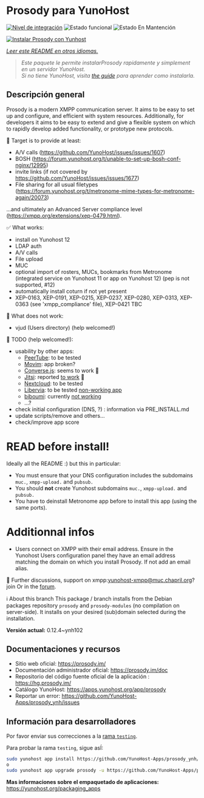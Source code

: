 <!--
Este archivo README esta generado automaticamente<https://github.com/YunoHost/apps/tree/master/tools/readme_generator>
No se debe editar a mano.
-->

# Prosody para YunoHost

[![Nivel de integración](https://apps.yunohost.org/badge/integration/prosody)](https://ci-apps.yunohost.org/ci/apps/prosody/)
![Estado funcional](https://apps.yunohost.org/badge/state/prosody)
![Estado En Mantención](https://apps.yunohost.org/badge/maintained/prosody)

[![Instalar Prosody con Yunhost](https://install-app.yunohost.org/install-with-yunohost.svg)](https://install-app.yunohost.org/?app=prosody)

*[Leer este README en otros idiomas.](./ALL_README.md)*

> *Este paquete le permite instalarProsody rapidamente y simplement en un servidor YunoHost.*  
> *Si no tiene YunoHost, visita [the guide](https://yunohost.org/install) para aprender como instalarla.*

## Descripción general

Prosody is a modern XMPP communication server. It aims to be easy to set up and configure, and efficient with system resources. Additionally, for developers it aims to be easy to extend and give a flexible system on which to rapidly develop added functionality, or prototype new protocols.

🚀 Target is to provide at least:
  * A/V calls (https://github.com/YunoHost/issues/issues/1607) 
  * BOSH (https://forum.yunohost.org/t/unable-to-set-up-bosh-conf-nginx/12995)
  * invite links (if not covered by https://github.com/YunoHost/issues/issues/1677)
  * File sharing for all usual filetypes (https://forum.yunohost.org/t/metronome-mime-types-for-metronome-again/20073)

...and ultimately an Advanced Server compliance level (https://xmpp.org/extensions/xep-0479.html).

✅ What works:
  * install on Yunohost 12
  * LDAP auth
  * A/V calls
  * File upload
  * MUC
  * optional import of rosters, MUCs, bookmarks from Metronome (integrated service on Yunohost 11 or app on Yunohost 12) (pep is not supported, #12)
  * automatically install coturn if not yet present
  * XEP-0163, XEP-0191, XEP-0215, XEP-0237, XEP-0280, XEP-0313, XEP-0363 (see 'xmpp_compliance' file), XEP-0421 TBC

🐞 What does not work:
  * vjud (Users directory) (help welcomed!)

🙋 TODO (help welcomed!):
  * usability by other apps:
    * [PeerTube](https://github.com/YunoHost-Apps/peertube_ynh): to be tested
    * [Movim](https://github.com/YunoHost-Apps/movim_ynh): app broken?
    * [Converse.js](https://github.com/YunoHost-Apps/converse_ynh): seems to work 🥳
    * [Jitsi](https://github.com/YunoHost-Apps/jitsi_ynh): reported [to work](https://forum.yunohost.org/t/jitsi-install-fails-with-prosody-testing/35879) 🥳
    * [Nextcloud](https://github.com/YunoHost-Apps/nextcloud_ynh): to be tested
    * [Libervia](https://salut-a-toi.org/): to be tested [non-working app](https://github.com/YunoHost-Apps/sat_ynh)
    * [biboumi](https://github.com/YunoHost-Apps/biboumi_ynh): currently [not working](https://github.com/YunoHost-Apps/biboumi_ynh/issues/29)
    * ...?
  * check initial configuration (DNS, ?) : information via PRE_INSTALL.md
  * update scripts/remove and others...
  * check/improve app score

# READ before install!
Ideally all the README :) but this in particular:
* You must ensure that your DNS configuration includes the subdomains `muc.`, `xmpp-upload.` and `pubsub.`
* You should **not** create Yunohost subdomains `muc.`, `xmpp-upload.` and `pubsub.`
* You have to deinstall Metronome app before to install this app (using the same ports).

# Additionnal infos
* Users connect on XMPP with their email address. Ensure in the Yunohost Users configuration panel they have an email address matching the domain on which you install Prosody. If not add an email alias.


💬 Further discussions, support on xmpp:yunohost-xmpp@muc.chapril.org?join
Or in the [forum](https://forum.yunohost.org/c/apps/11).

ℹ️  About this branch
This package / branch installs from the Debian packages repository `prosody` and `prosody-modules` (no compilation on server-side).
It installs on your desired (sub)domain selected during the installation.



**Versión actual:** 0.12.4~ynh102
## Documentaciones y recursos

- Sitio web oficial: <https://prosody.im/>
- Documentación administrador oficial: <https://prosody.im/doc>
- Repositorio del código fuente oficial de la aplicación : <https://hg.prosody.im/>
- Catálogo YunoHost: <https://apps.yunohost.org/app/prosody>
- Reportar un error: <https://github.com/YunoHost-Apps/prosody_ynh/issues>

## Información para desarrolladores

Por favor enviar sus correcciones a la [rama `testing`](https://github.com/YunoHost-Apps/prosody_ynh/tree/testing).

Para probar la rama `testing`, sigue asÍ:

```bash
sudo yunohost app install https://github.com/YunoHost-Apps/prosody_ynh/tree/testing --debug
o
sudo yunohost app upgrade prosody -u https://github.com/YunoHost-Apps/prosody_ynh/tree/testing --debug
```

**Mas informaciones sobre el empaquetado de aplicaciones:** <https://yunohost.org/packaging_apps>
